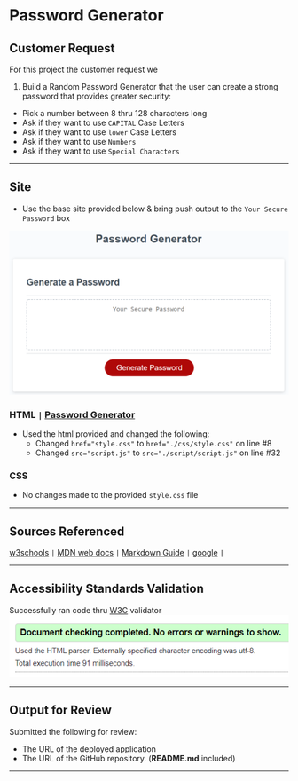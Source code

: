 # Password Generator

## Customer Request

For this project the customer request we

1. Build a Random Password Generator that the user can create a strong password that provides greater security:

- Pick a number between 8 thru 128 characters long
- Ask if they want to use `CAPITAL` Case Letters
- Ask if they want to use `lower` Case Letters
- Ask if they want to use `Numbers`
- Ask if they want to use `Special Characters`

---

## Site

- Use the base site provided below & bring push output to the `Your Secure Password` box

![Base SIte](./assets/passwordGenerator.png)

### HTML `|` [**Password Generator**](https://michellemcconville.github.io/03-password-generator/)

- Used the html provided and changed the following:
  - Changed `href="style.css"` to `href="./css/style.css"` on line #8
  - Changed `src="script.js"` to `src="./script/script.js"` on line #32

### CSS

- No changes made to the provided `style.css` file

---

## Sources Referenced

[w3schools](https://www.w3schools.com/html/html5_semantic_elements.asp) `|`
[MDN web docs](https://developer.mozilla.org/en-US/) `|`
[Markdown Guide](https://www.markdownguide.org/) `|`
[google](https://www.google.com/) `|`

---

## Accessibility Standards Validation

Successfully ran code thru [W3C](https://validator.w3.org/) validator
![Validation Results](./assets/03-w3c-Success.png)

---

## Output for Review

Submitted the following for review:

- The URL of the deployed application
- The URL of the GitHub repository. (**README.md** included)

---
